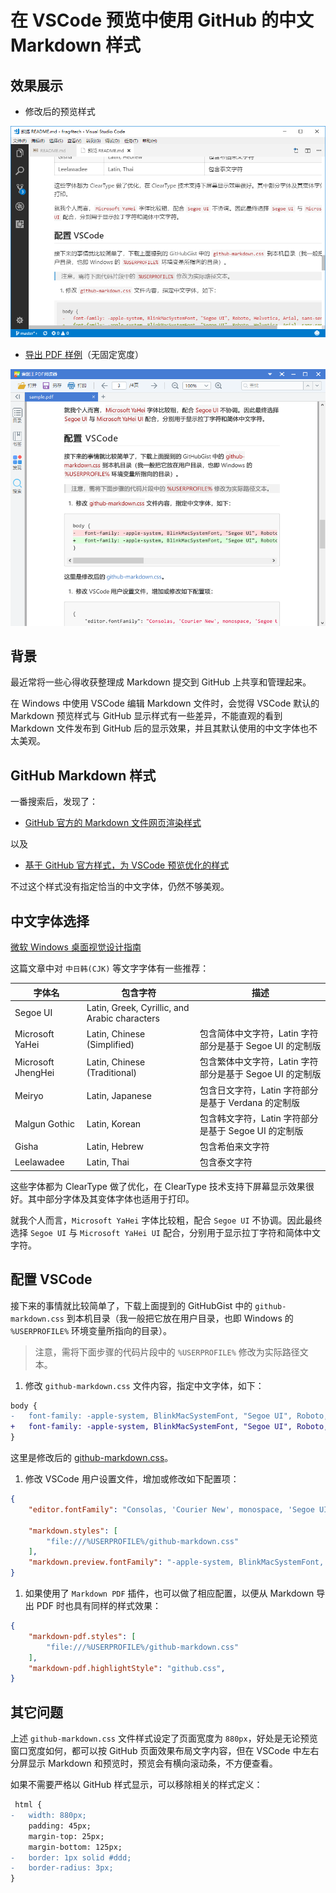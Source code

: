 # 在 VSCode 预览中使用 GitHub 的中文 Markdown 样式

## 效果展示

+ 修改后的预览样式

![GitHub 样式](./after.png)

+ [导出 PDF 样例](./sample.pdf)（无固定宽度）

![导出 PDF（无固定宽度）](./pdf.png)

## 背景

最近常将一些心得收获整理成 Markdown 提交到 GitHub 上共享和管理起来。

在 Windows 中使用 VSCode 编辑 Markdown 文件时，会觉得 VSCode 默认的 Markdown 预览样式与 GitHub 显示样式有一些差异，不能直观的看到 Markdown 文件发布到 GitHub 后的显示效果，并且其默认使用的中文字体也不太美观。

## GitHub Markdown 样式

一番搜索后，发现了：

+ [GitHub 官方的 Markdown 文件网页渲染样式](https://github.com/sindresorhus/github-markdown-css)

以及

+ [基于 GitHub 官方样式，为 VSCode 预览优化的样式](https://gist.github.com/BigstickCarpet/5d31c053d0b1d52389eb2723f7550907)

不过这个样式没有指定恰当的中文字体，仍然不够美观。

## 中文字体选择

[微软 Windows 桌面视觉设计指南](https://msdn.microsoft.com/en-us/library/windows/desktop/dn742483(v=vs.85).aspx)

这篇文章中对 `中日韩(CJK)` 等文字字体有一些推荐：

| 字体名             | 包含字符                                      | 描述                                                     |
| ------------------ | --------------------------------------------- | -------------------------------------------------------- |
| Segoe UI           | Latin, Greek, Cyrillic, and Arabic characters |                                                          |
| Microsoft YaHei    | Latin, Chinese (Simplified)                   | 包含简体中文字符，Latin 字符部分是基于 Segoe UI 的定制版 |
| Microsoft JhengHei | Latin, Chinese (Traditional)                  | 包含繁体中文字符，Latin 字符部分是基于 Segoe UI 的定制版 |
| Meiryo             | Latin, Japanese                               | 包含日文字符，Latin 字符部分是基于 Verdana 的定制版      |
| Malgun Gothic      | Latin, Korean                                 | 包含韩文字符，Latin 字符部分是基于 Segoe UI 的定制版     |
| Gisha              | Latin, Hebrew                                 | 包含希伯来文字符                                         |
| Leelawadee         | Latin, Thai                                   | 包含泰文字符                                             |

这些字体都为 ClearType 做了优化，在 ClearType 技术支持下屏幕显示效果很好。其中部分字体及其变体字体也适用于打印。

就我个人而言，`Microsoft YaHei` 字体比较粗，配合 `Segoe UI` 不协调。因此最终选择 `Segoe UI` 与 `Microsoft YaHei UI` 配合，分别用于显示拉丁字符和简体中文字符。

## 配置 VSCode

接下来的事情就比较简单了，下载上面提到的 GitHubGist 中的 `github-markdown.css` 到本机目录（我一般把它放在用户目录，也即 Windows 的 `%USERPROFILE%` 环境变量所指向的目录）。

> 注意，需将下面步骤的代码片段中的 `%USERPROFILE%` 修改为实际路径文本。

1. 修改 `github-markdown.css` 文件内容，指定中文字体，如下：

```diff
body {
-   font-family: -apple-system, BlinkMacSystemFont, "Segoe UI", Roboto, Helvetica, Arial, sans-serif, "Apple Color Emoji", "Segoe UI Emoji", "Segoe UI Symbol";
+   font-family: -apple-system, BlinkMacSystemFont, "Segoe UI", Roboto, Helvetica, Arial, sans-serif, "Apple Color Emoji", "Segoe UI Emoji", "Segoe UI Symbol", "Microsoft YaHei UI";
}
```

这里是修改后的 [github-markdown.css](./github-markdown.css)。

1. 修改 VSCode 用户设置文件，增加或修改如下配置项：

```json
{
    "editor.fontFamily": "Consolas, 'Courier New', monospace, 'Segoe UI', 'Microsoft YaHei UI'",

    "markdown.styles": [
        "file:///%USERPROFILE%/github-markdown.css"
    ],
    "markdown.preview.fontFamily": "-apple-system, BlinkMacSystemFont, 'Segoe WPC', 'Segoe UI', 'HelveticaNeue-Light', 'Ubuntu', 'Droid Sans', sans-serif, 'Microsoft YaHei UI'",
}
```

1. 如果使用了 `Markdown PDF` 插件，也可以做了相应配置，以便从 Markdown 导出 PDF 时也具有同样的样式效果：

```json
{
    "markdown-pdf.styles": [
        "file:///%USERPROFILE%/github-markdown.css"
    ],
    "markdown-pdf.highlightStyle": "github.css",
}
```

## 其它问题

上述 `github-markdown.css` 文件样式设定了页面宽度为 `880px`，好处是无论预览窗口宽度如何，都可以按 GitHub 页面效果布局文字内容，但在 VSCode 中左右分屏显示 Markdown 和预览时，预览会有横向滚动条，不方便查看。

如果不需要严格以 GitHub 样式显示，可以移除相关的样式定义：

```diff
 html {
-   width: 880px;
    padding: 45px;
    margin-top: 25px;
    margin-bottom: 125px;
-   border: 1px solid #ddd;
-   border-radius: 3px;
}
```
